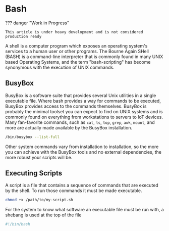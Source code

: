 # Bash

??? danger "Work in Progress"

    This article is under heavy development and is not considered production ready

A shell is a computer program which exposes an operating system's services to a human user or other programs. The Bourne Again SHell (BASH) is a command-line interpreter that is commonly found in many UNIX based Operating Systems, and the term "bash-scripting" has become synonymous with the execution of UNIX commands.

## BusyBox

BusyBox is a software suite that provides several Unix utilities in a single executable file. Where bash provides a way for commands to be executed, BusyBox provides access to the commands themselves. BusyBox is probably the minimal toolset you can expect to find on UNIX systems and is commonly found on everything from workstations to servers to IoT devices. Many fan-favorite commands, such as `cat`, `ls`, `top`, `grep`, `awk`, `mount`, and more are actually made available by the BusyBox installation.

```bash
/bin/busybox --list-full
```

Other system commands vary from installation to installation, so the more you can achieve with the BusyBox tools and no external dependencies, the more robust your scripts will be.

## Executing Scripts

A script is a file that contains a sequence of commands that are executed by the shell. To run those commands it must be made executable.


```bash
chmod +x /path/to/my-script.sh
```

For the system to know what software an executable file must be run with, a shebang is used at the top of the file

```bash
#!/bin/bash
```
